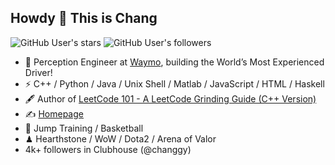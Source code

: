 ## Howdy 👋 This is Chang

![GitHub User's stars](https://img.shields.io/github/stars/changgyhub?style=flat-square&logo=github)
![GitHub User's followers](https://img.shields.io/github/followers/changgyhub?style=flat-square&logo=github)

- 🍻 Perception Engineer at [Waymo](https://www.waymo.com), building the World’s Most Experienced Driver!
- ⚡ C++ / Python / Java / Unix Shell / Matlab / JavaScript / HTML / Haskell
- 🖋 Author of [LeetCode 101 - A LeetCode Grinding Guide (C++ Version)](https://github.com/changgyhub/leetcode_101)
- ✍️ [Homepage](https://www.changgy.com/)
- 🏃 Jump Training / Basketball
- ♟ Hearthstone / WoW / Dota2 / Arena of Valor
- 4k+ followers in Clubhouse (@changgy)
